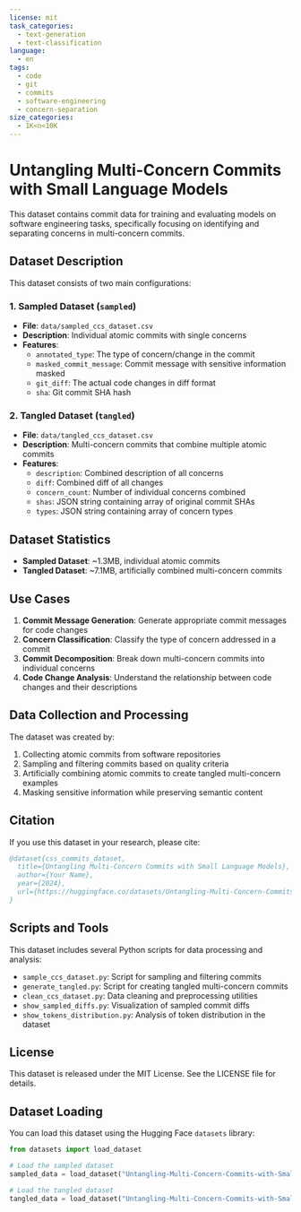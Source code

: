 ```yaml
---
license: mit
task_categories:
  - text-generation
  - text-classification
language:
  - en
tags:
  - code
  - git
  - commits
  - software-engineering
  - concern-separation
size_categories:
  - 1K<n<10K
---
```


# Untangling Multi-Concern Commits with Small Language Models

This dataset contains commit data for training and evaluating models on software engineering tasks, specifically focusing on identifying and separating concerns in multi-concern commits.

## Dataset Description

This dataset consists of two main configurations:

### 1. Sampled Dataset (`sampled`)

- **File**: `data/sampled_ccs_dataset.csv`
- **Description**: Individual atomic commits with single concerns
- **Features**:
  - `annotated_type`: The type of concern/change in the commit
  - `masked_commit_message`: Commit message with sensitive information masked
  - `git_diff`: The actual code changes in diff format
  - `sha`: Git commit SHA hash

### 2. Tangled Dataset (`tangled`)

- **File**: `data/tangled_ccs_dataset.csv`
- **Description**: Multi-concern commits that combine multiple atomic commits
- **Features**:
  - `description`: Combined description of all concerns
  - `diff`: Combined diff of all changes
  - `concern_count`: Number of individual concerns combined
  - `shas`: JSON string containing array of original commit SHAs
  - `types`: JSON string containing array of concern types

## Dataset Statistics

- **Sampled Dataset**: ~1.3MB, individual atomic commits
- **Tangled Dataset**: ~7.1MB, artificially combined multi-concern commits

## Use Cases

1. **Commit Message Generation**: Generate appropriate commit messages for code changes
2. **Concern Classification**: Classify the type of concern addressed in a commit
3. **Commit Decomposition**: Break down multi-concern commits into individual concerns
4. **Code Change Analysis**: Understand the relationship between code changes and their descriptions

## Data Collection and Processing

The dataset was created by:

1. Collecting atomic commits from software repositories
2. Sampling and filtering commits based on quality criteria
3. Artificially combining atomic commits to create tangled multi-concern examples
4. Masking sensitive information while preserving semantic content

## Citation

If you use this dataset in your research, please cite:

```bibtex
@dataset{css_commits_dataset,
  title={Untangling Multi-Concern Commits with Small Language Models},
  author={Your Name},
  year={2024},
  url={https://huggingface.co/datasets/Untangling-Multi-Concern-Commits-with-Small-Language-Models}
}
```

## Scripts and Tools

This dataset includes several Python scripts for data processing and analysis:

- `sample_ccs_dataset.py`: Script for sampling and filtering commits
- `generate_tangled.py`: Script for creating tangled multi-concern commits
- `clean_ccs_dataset.py`: Data cleaning and preprocessing utilities
- `show_sampled_diffs.py`: Visualization of sampled commit diffs
- `show_tokens_distribution.py`: Analysis of token distribution in the dataset

## License

This dataset is released under the MIT License. See the LICENSE file for details.

## Dataset Loading

You can load this dataset using the Hugging Face `datasets` library:

```python
from datasets import load_dataset

# Load the sampled dataset
sampled_data = load_dataset("Untangling-Multi-Concern-Commits-with-Small-Language-Models", "sampled")

# Load the tangled dataset
tangled_data = load_dataset("Untangling-Multi-Concern-Commits-with-Small-Language-Models", "tangled")
```
